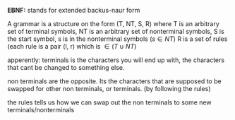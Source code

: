 **EBNF:**
stands for extended backus-naur form

A grammar is a structure on the form (T, NT, S, R)
where T is an arbitrary set of terminal symbols,
NT is an arbitrary set of nonterminal symbols,
S is the start symbol, s is in the nonterminal symbols ($s \in NT$)
R is a set of rules (each rule is a pair (l, r) which is $\in (T \cup NT$)


apperently:
terminals is the characters you will end up with, the characters that cant be changed to something else.

non terminals are the opposite. Its the characters that are supposed to be swapped for other non terminals, or terminals. (by following the rules)

the rules tells us how we can swap out the non terminals to some new terminals/nonterminals